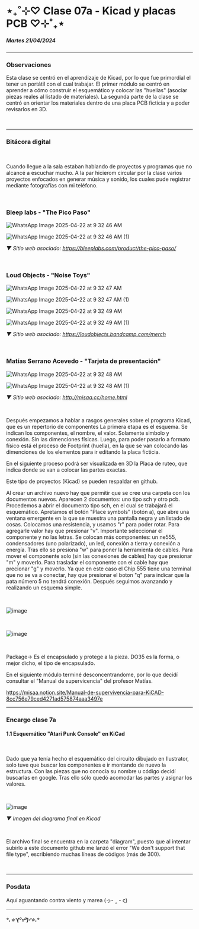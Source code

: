 # ⋆₊˚⊹♡ Clase 07a - Kicad y placas PCB ♡⊹˚₊⋆

##### _Martes 21/04/2024_

***

### Observaciones

<!---Recordar para programar "md" (markdown): 
- https://github.com/adam-p/markdown-here/wiki/Markdown-Cheatsheet 
- https://www.markdownguide.org/basic-syntax/
- El Domingo 30 de marzo cumplí 25... no se porqué me gustaría sentirme orgullosa de ello, que se me reconociera --->

Esta clase se centró en el aprendizaje de Kicad, por lo que fue primordial el tener un portátil con el cual trabajar.
El primer módulo se centró en aprender a cómo construir el esquemático y colocar las "huellas" (asociar piezas reales al listado de materiales).
La segunda parte de la clase se centró en orientar los materiales dentro de una placa PCB ficticia y a poder revisarlos en 3D.

<br>

***

### Bitácora digital

<br>

Cuando llegue a la sala estaban hablando de proyectos y programas que no alcancé a escuchar mucho. A la par hicierom circular por la clase varios proyectos enfocados en generar música y sonido, los cuales pude registrar mediante fotografías con mi teléfono.

<br>

### Bleep labs - "The Pico Paso"

![WhatsApp Image 2025-04-22 at 9 32 46 AM](https://github.com/user-attachments/assets/3b5edad9-1c76-4d5f-a6fe-d986e128c815)

![WhatsApp Image 2025-04-22 at 9 32 46 AM (1)](https://github.com/user-attachments/assets/6740cae8-6caf-4e10-816a-b072130bb96a)

_▼ Sitio web asociado: https://bleeplabs.com/product/the-pico-paso/_

<br>

### Loud Objects - "Noise Toys"

![WhatsApp Image 2025-04-22 at 9 32 47 AM](https://github.com/user-attachments/assets/ed01f290-bd0a-4aa0-aa67-b771a06f4842)

![WhatsApp Image 2025-04-22 at 9 32 47 AM (1)](https://github.com/user-attachments/assets/0a0ae4f6-4e2b-4f81-9c20-5d57fc69e416)

![WhatsApp Image 2025-04-22 at 9 32 49 AM](https://github.com/user-attachments/assets/b0d29e64-3aee-4258-b791-250bd2e9760b)

![WhatsApp Image 2025-04-22 at 9 32 49 AM (1)](https://github.com/user-attachments/assets/9c2cca9e-2406-4ab5-9a65-aa09307756c0)

_▼ Sitio web asociado: https://loudobjects.bandcamp.com/merch_

<br>

### Matías Serrano Acevedo - "Tarjeta de presentación"

![WhatsApp Image 2025-04-22 at 9 32 48 AM](https://github.com/user-attachments/assets/e7eeb9a0-9add-4826-b6cf-022a932e0a20)

![WhatsApp Image 2025-04-22 at 9 32 48 AM (1)](https://github.com/user-attachments/assets/1ac94898-b72a-4ec2-aab6-6ebe95be71d8)

_▼ Sitio web asociado: http://misaa.cc/home.html_

<br>

Después empezamos a hablar a rasgos generales sobre el programa Kicad, que es un repertorio de componentes
La primera etapa es el esquema. Se indican los componentes, el nombre, el valor. Solamente simbolo y conexión. Sin las dimenciones físicas.
Luego, para poder pasarlo a formato físico está el proceso de Footprint (huella), en la que se van colocando las dimenciones de los elementos para ir editando la placa ficticia.

En el siguiente proceso podrá ser visualizada en 3D la Placa de ruteo, que indica donde se van a colocar las partes exactas.

Este tipo de proyectos (Kicad) se pueden respaldar en github.

Al crear un archivo nuevo hay que permitir que se cree una carpeta con los documentos nuevos.
Aparecen 2 documentos: uno tipo sch y otro pcb. Procedemos a abrir el documento tipo sch, en el cual se trabajará el esquemático.
Apretamos el botón "Place symbols" (botón a), que abre una ventana emergente en la que se muestra una pantalla negra y un listado de cosas. Colocamos una resistencia, y usamos "r" para poder rotar. Para agregarle valor hay que presionar "v". Importante seleccionar el componente y no las letras.
Se colocan más componentes: un ne555, condensadores (uno polarizado), un led, conexión a tierra y conexión a energía.
Tras ello se presiona "w" para poner la herramienta de cables. Para mover el componente solo (sin las conexiones de cables) hay que presionar "m" y moverlo. Para trasladar el componente con el cable hay que precionar "g" y moverlo.
Ya que en este caso el Chip 555 tiene una terminal que no se va a conectar, hay que presionar el boton "q" para indicar que la pata número 5 no tendrá conexión. Después seguimos avanzando y realizando un esquema simple.

<br>

![image](https://github.com/user-attachments/assets/f4f262c6-3bb1-4873-951d-807e0c5dda59)

<br>

![image](https://github.com/user-attachments/assets/5c025e70-b67c-4716-b859-4b0b59735c3a)

<br>

Package-> Es el encapsulado y protege a la pieza. DO35 es la forma, o mejor dicho, el tipo de encapsulado.

En el siguiente módulo terminé desconcentrandome, por lo que decidí consultar el "Manual de supervicencia" del profesor Matías.

https://misaa.notion.site/Manual-de-supervivencia-para-KiCAD-8cc756e79ced4271ad575874aaa3497e

***

### Encargo clase 7a
 
#### 1.1 Esquemático "Atari Punk Console" en KiCad

<br>

Dado que ya tenía hecho el esquemático del circuito dibujado en Ilustrator, solo tuve que buscar los componentes e ir montando de nuevo la estructura. Con las piezas que no conocía su nombre u código decidí buscarlas en google. Tras ello sólo quedó acomodar las partes y asignar los valores.

<br>

![image](https://github.com/user-attachments/assets/a4d9139a-9d36-4ed3-a2d9-b81be012ac17)

_▼ Imagen del diagrama final en Kicad_

<br>

El archivo final se encuentra en la carpeta "diagram", puesto que al intentar subirlo a este documento github me lanzó el error "We don't support that file type", escribiendo muchas líneas de códigos (más de 300).

<br>

***

### Posdata

Aquí aguantando contra viento y marea (っ- ‸ - ς)

***

##### _°˖✧◝(⁰▿⁰)◜✧˖°_
